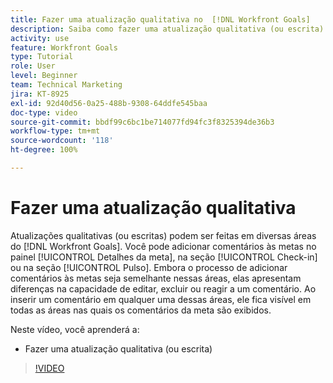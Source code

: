 ```yaml
---
title: Fazer uma atualização qualitativa no  [!DNL Workfront Goals]
description: Saiba como fazer uma atualização qualitativa (ou escrita) no [!DNL   Goals].
activity: use
feature: Workfront Goals
type: Tutorial
role: User
level: Beginner
team: Technical Marketing
jira: KT-8925
exl-id: 92d40d56-0a25-488b-9308-64ddfe545baa
doc-type: video
source-git-commit: bbdf99c6bc1be714077fd94fc3f8325394de36b3
workflow-type: tm+mt
source-wordcount: '118'
ht-degree: 100%

---
```


# Fazer uma atualização qualitativa

Atualizações qualitativas (ou escritas) podem ser feitas em diversas áreas do [!DNL Workfront Goals]. Você pode adicionar comentários às metas no painel [!UICONTROL Detalhes da meta], na seção [!UICONTROL Check-in] ou na seção [!UICONTROL Pulso]. Embora o processo de adicionar comentários às metas seja semelhante nessas áreas, elas apresentam diferenças na capacidade de editar, excluir ou reagir a um comentário. Ao inserir um comentário em qualquer uma dessas áreas, ele fica visível em todas as áreas nas quais os comentários da meta são exibidos.

Neste vídeo, você aprenderá a:

* Fazer uma atualização qualitativa (ou escrita)

>[!VIDEO](https://video.tv.adobe.com/v/335197/?quality=12&learn=on&enablevpops=1)
